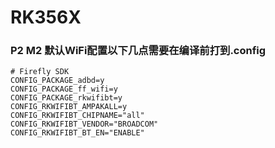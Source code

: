 # RK356X


### P2 M2 默认WiFi配置以下几点需要在编译前打到.config

```
# Firefly SDK
CONFIG_PACKAGE_adbd=y
CONFIG_PACKAGE_ff_wifi=y
CONFIG_PACKAGE_rkwifibt=y
CONFIG_RKWIFIBT_AMPAKALL=y
CONFIG_RKWIFIBT_CHIPNAME="all"
CONFIG_RKWIFIBT_VENDOR="BROADCOM"
CONFIG_RKWIFIBT_BT_EN="ENABLE"
```
